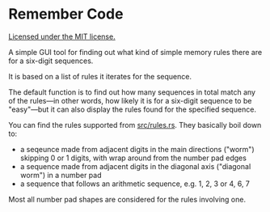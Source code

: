 # Remember Code

[Licensed under the MIT license.](LICENSE.MIT)

A simple GUI tool for finding out what kind of simple memory rules there are for a six-digit sequences.

It is based on a list of rules it iterates for the sequence.

The default function is to find out how many sequences in total match any of the rules—in other words, how likely it is for a six-digit sequence to be "easy"—but it can also display the rules found for the specified sequence.

You can find the rules supported from [src/rules.rs](src/rules.rs). They basically boil down to:

- a seqeunce made from adjacent digits in the main directions ("worm") skipping 0 or 1 digits, with wrap around from the number pad edges
- a sequence made from adjacent digits in the diagonal axis ("diagonal worm") in a number pad
- a sequence that follows an arithmetic sequence, e.g. 1, 2, 3 or 4, 6, 7

Most all number pad shapes are considered for the rules involving one.

